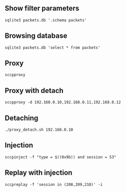 ## Show filter parameters

    sqlite3 packets.db '.schema packets'
    
## Browsing database

    sqlite3 packets.db 'select * from packets'

## Proxy
    
    sccpproxy

## Proxy with detach
    
    sccpproxy -d 192.168.0.10,192.168.0.11,192.168.0.12

## Detaching

    ./proxy_detach.sh 192.168.0.10

## Injection

    sccpinject -f "type = $((0x9b)) and session = 53"
    
## Replay with injection

    sccpreplay -f 'session in (208,209,210)' -i
